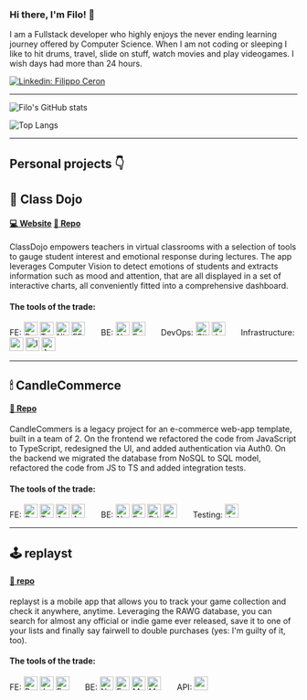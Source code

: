 <!--
**grampassonnia/grampassonnia** is a ✨ _special_ ✨ repository because its `README.md` (this file) appears on your GitHub profile.

Here are some ideas to get you started:

- 🔭 I’m currently working on ...
- 🌱 I’m currently learning ...
- 👯 I’m looking to collaborate on ...
- 🤔 I’m looking for help with ...
- 💬 Ask me about ...
- 📫 How to reach me: ...
- 😄 Pronouns: ...
- ⚡ Fun fact: ...
-->

### Hi there, I'm Filo! 👋

I am a Fullstack developer who highly enjoys the never ending learning journey offered by Computer Science. When I am not coding or sleeping I like to hit drums, travel, slide on stuff, watch movies and play videogames. I wish days had more than 24 hours. 

[![Linkedin: Filippo Ceron](https://img.shields.io/badge/-Filippo_Ceron-blue?style=flat-square&logo=Linkedin&logoColor=white&link=https://www.linkedin.com/in/filippo-ceron/)](https://www.linkedin.com/in/filippo-ceron/)

---

![Filo's GitHub stats](https://github-readme-stats.vercel.app/api?username=grampassonnia&show_icons=true&theme=tokyonight&hide=stars,issues)

![Top Langs](https://github-readme-stats.vercel.app/api/top-langs/?username=grampassonnia&count_private=true&layout=compact&theme=tokyonight)

---

## Personal projects 👇

## 🥋 Class Dojo  
####  [💻 Website](https://www.classdojo.ninja) [📜 Repo](https://github.com/class-dojo) 
ClassDojo empowers teachers in virtual classrooms with a selection of tools to gauge student interest and emotional response during lectures. The app leverages Computer Vision to detect emotions of students and extracts information such as mood and attention, that are all displayed in a set of interactive charts, all conveniently fitted into a comprehensive dashboard.

#### The tools of the trade:
FE: <img src="https://cdn.jsdelivr.net/gh/devicons/devicon/icons/react/react-original.svg" width="24px" title="React"/> <img src="https://cdn.jsdelivr.net/gh/devicons/devicon/icons/typescript/typescript-original.svg"  width="24px" title="Typescript" /> <img src="https://images.opencollective.com/nivo/cb64dea/logo/256.png" width="24px" title="Nivo"/> <img src="https://jeromewu.github.io/static/107d248b86a21db313af2f7df1c1ded1/6f3f2/ffmpeg-wasm-logo.png" width="24px" title="FFmpeg.wasm"/> &nbsp; &nbsp; &nbsp; 
BE: <img src="https://the-guild.dev//blog-assets/nodejs-esm/nodejs_logo.png" width="24px" title="Node.js"/> <img src="https://w7.pngwing.com/pngs/925/447/png-transparent-express-js-node-js-javascript-mongodb-node-js-text-trademark-logo.png" width="24px" title="Express" /> &nbsp; &nbsp; &nbsp; 
DevOps: <img src="https://archive.org/download/github.com-actions-starter-workflows_-_2020-01-25_22-21-15/cover.jpg" width="24px" title="Github Actions" /> <img src="https://rtask.thinkr.fr/wp-content/uploads/moby-logo.png" height="24px" title="docker" /> &nbsp; &nbsp; &nbsp; 
Infrastructure: <img src="https://pbs.twimg.com/profile_images/1473756532827246593/KRgw2UkV_400x400.jpg" width="24px" height="24px" title="aws"/> <img src="https://upload.wikimedia.org/wikipedia/commons/thumb/5/5c/Amazon_Lambda_architecture_logo.svg/1200px-Amazon_Lambda_architecture_logo.svg.png" height="24px" title="lambda" /> <img src="https://hackster.imgix.net/uploads/attachments/812417/68747470733a2f2f73332e616d617a6f6e6177732e636f6d2f6177737365727669636562726f6b65722f69636f6e732f416d617a6f6e52656b6f676e6974696f6e5f4c415247452e706e67.png?auto=compress%2Cformat&w=400&h=300&fit=max" height="24px" title="AWS Rekognition"/> &nbsp; &nbsp; &nbsp;

---

## 🕯 CandleCommerce  
#### [📜 Repo](https://github.com/KachiiC/CandleCommerce)
CandleCommers is a legacy project for an e-commerce web-app template, built in a team of 2. On the frontend we refactored the code from JavaScript to TypeScript, redesigned the UI, and added authentication via Auth0. On the backend we migrated the database from NoSQL to SQL model, refactored the code from JS to TS and added integration tests.  

#### The tools of the trade:
FE: <img src="https://cdn.jsdelivr.net/gh/devicons/devicon/icons/react/react-original.svg" width="24px" title="React"/> <img src="https://cdn.jsdelivr.net/gh/devicons/devicon/icons/typescript/typescript-original.svg"  width="24px" title="Typescript" /> <img src="https://images.opencollective.com/ant-design/6f1eb50/logo/256.png" width="24px" title="Ant Design"/> <img src="https://ps.w.org/auth0/assets/icon-256x256.png?rev=1194871" width="24px" title="Auth0"/> &nbsp; &nbsp; &nbsp; 
BE: <img src="https://the-guild.dev//blog-assets/nodejs-esm/nodejs_logo.png" width="24px" title="Node.js"/> <img src="https://w7.pngwing.com/pngs/925/447/png-transparent-express-js-node-js-javascript-mongodb-node-js-text-trademark-logo.png" width="24px" title="Express"/> <img src="https://res.cloudinary.com/crunchbase-production/image/upload/c_lpad,h_256,w_256,f_auto,q_auto:eco,dpr_1/rtlx0sivc7wcr75y5bkj" width="24px" title="Prisma"/> <img src="https://cdn.jsdelivr.net/gh/devicons/devicon/icons/postgresql/postgresql-original.svg" width="24px" title="PostgreSQL"/> &nbsp; &nbsp; &nbsp;
Testing: <img src="https://cdn.jsdelivr.net/gh/devicons/devicon/icons/jest/jest-plain.svg" width="24px" title="Jest"/>

---

## 🕹 replayst
####  [📜 repo](https://github.com/grampassonnia/replayst) 
replayst is a mobile app that allows you to track your game collection and check it anywhere, anytime. Leveraging the RAWG database, you can search for almost any official or indie game ever released, save it to one of your lists and finally say fairwell to double purchases (yes: I'm guilty of it, too).

#### The tools of the trade:
FE: <img src="https://cdn.jsdelivr.net/gh/devicons/devicon/icons/react/react-original.svg" width="24px" title="React Native"/> <img src="https://cdn.jsdelivr.net/gh/devicons/devicon/icons/javascript/javascript-original.svg"  width="24px" title="Javascript" /> <img src="https://inceptum-stor.icons8.com/TErRc1E6L9wX/expoicon.jpg" width="24px" title="Expo"/> &nbsp; &nbsp; &nbsp; 
BE: <img src="https://the-guild.dev//blog-assets/nodejs-esm/nodejs_logo.png" width="24px" title="NodeJS" />  <img src="https://w7.pngwing.com/pngs/925/447/png-transparent-express-js-node-js-javascript-mongodb-node-js-text-trademark-logo.png" width="24px" title="Express" />  <img src="https://images.opencollective.com/frontendmasters/0b9cda4/logo/256.png" width="24px" title="Mongoose"/> <img src="https://cdn.jsdelivr.net/gh/devicons/devicon/icons/mongodb/mongodb-original.svg" width="24px" title="MongoDB" />  &nbsp; &nbsp; &nbsp; 
API: <img src="https://alternativesp.com/wp-content/uploads/2021/02/rawg_114822.png" width="24px" height="24px" title="rawg.io"/>

